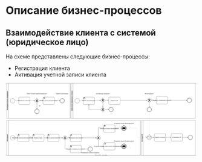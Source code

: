 # Описание бизнес-процессов

## Взаимодействие клиента с системой (юридическое лицо)

На схеме представлены следующие бизнес-процессы:

- Регистрация клиента
- Активация учетной записи клиента

<p align="center">
    <img width="500" align="center" src="https://raw.githubusercontent.com/geksogen/TZ_SA_/master/BRD/diagrams/BPM_client.svg" alt="demo"/>
</p>